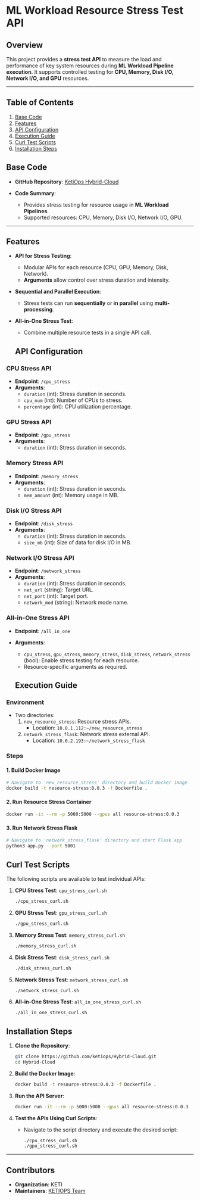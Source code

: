 # **ML Workload Resource Stress Test API**

## **Overview**

This project provides a **stress test API** to measure the load and performance of key system resources during **ML Workload Pipeline execution**. It supports controlled testing for **CPU, Memory, Disk I/O, Network I/O, and GPU** resources.

---

## **Table of Contents**

1. [Base Code](#base-code)
2. [Features](#features)
3. [API Configuration](#api-configuration)
4. [Execution Guide](#execution-guide)
5. [Curl Test Scripts](#curl-test-scripts)
6. [Installation Steps](#installation-steps)

## **Base Code**

- **GitHub Repository**: [KetiOps Hybrid-Cloud](https://github.com/ketiops/Hybrid-Cloud/tree/main)

- **Code Summary**:
  - Provides stress testing for resource usage in **ML Workload Pipelines**.
  - Supported resources: CPU, Memory, Disk I/O, Network I/O, GPU.

---

## **Features**

- **API for Stress Testing**:
  - Modular APIs for each resource (CPU, GPU, Memory, Disk, Network).
  - **Arguments** allow control over stress duration and intensity.

- **Sequential and Parallel Execution**:
  - Stress tests can run **sequentially** or **in parallel** using **multi-processing**.

- **All-in-One Stress Test**:
  - Combine multiple resource tests in a single API call.

  ## **API Configuration**

### **CPU Stress API**
- **Endpoint**: `/cpu_stress`
- **Arguments**:
  - `duration` (int): Stress duration in seconds.
  - `cpu_num` (int): Number of CPUs to stress.
  - `percentage` (int): CPU utilization percentage.

### **GPU Stress API**
- **Endpoint**: `/gpu_stress`
- **Arguments**:
  - `duration` (int): Stress duration in seconds.

### **Memory Stress API**
- **Endpoint**: `/memory_stress`
- **Arguments**:
  - `duration` (int): Stress duration in seconds.
  - `mem_amount` (int): Memory usage in MB.

### **Disk I/O Stress API**
- **Endpoint**: `/disk_stress`
- **Arguments**:
  - `duration` (int): Stress duration in seconds.
  - `size_mb` (int): Size of data for disk I/O in MB.

### **Network I/O Stress API**
- **Endpoint**: `/network_stress`
- **Arguments**:
  - `duration` (int): Stress duration in seconds.
  - `net_url` (string): Target URL.
  - `net_port` (int): Target port.
  - `network_mod` (string): Network mode name.

### **All-in-One Stress API**
- **Endpoint**: `/all_in_one`
- **Arguments**:
  - `cpu_stress`, `gpu_stress`, `memory_stress`, `disk_stress`, `network_stress` (bool): Enable stress testing for each resource.
  - Resource-specific arguments as required.

  ## **Execution Guide**

### **Environment**

- Two directories:
  1. `new_resource_stress`: Resource stress APIs.
     - Location: `10.0.1.112:~/new_resource_stress`
  2. `network_stress_flask`: Network stress external API.
     - Location: `10.0.2.193:~/network_stress_flask`

### **Steps**

#### 1. **Build Docker Image**
```bash
# Navigate to 'new_resource_stress' directory and build Docker image
docker build -t resource-stress:0.0.3 -f Dockerfile .
```

#### 2. **Run Resource Stress Container**
```bash
docker run -it --rm -p 5000:5000 --gpus all resource-stress:0.0.3
```

#### 3. **Run Network Stress Flask**
```bash
# Navigate to 'network_stress_flask' directory and start Flask app
python3 app.py --port 5001
```

## **Curl Test Scripts**

The following scripts are available to test individual APIs:

1. **CPU Stress Test**: `cpu_stress_curl.sh`
    ```bash
    ./cpu_stress_curl.sh
    ```

2. **GPU Stress Test**: `gpu_stress_curl.sh`
    ```bash
    ./gpu_stress_curl.sh
    ```

3. **Memory Stress Test**: `memory_stress_curl.sh`
    ```bash
    ./memory_stress_curl.sh
    ```

4. **Disk Stress Test**: `disk_stress_curl.sh`
    ```bash
    ./disk_stress_curl.sh
    ```

5. **Network Stress Test**: `network_stress_curl.sh`
    ```bash
    ./network_stress_curl.sh
    ```

6. **All-in-One Stress Test**: `all_in_one_stress_curl.sh`
    ```bash
    ./all_in_one_stress_curl.sh
    ```

## **Installation Steps**

1. **Clone the Repository**:
    ```bash
    git clone https://github.com/ketiops/Hybrid-Cloud.git
    cd Hybrid-Cloud
    ```

2. **Build the Docker Image**:
    ```bash
    docker build -t resource-stress:0.0.3 -f Dockerfile .
    ```

3. **Run the API Server**:
    ```bash
    docker run -it --rm -p 5000:5000 --gpus all resource-stress:0.0.3
    ```

4. **Test the APIs Using Curl Scripts**:
    - Navigate to the script directory and execute the desired script:
        ```bash
        ./cpu_stress_curl.sh
        ./gpu_stress_curl.sh
        ```

---

## **Contributors**

- **Organization**: KETI
- **Maintainers**: [KETIOPS Team](https://github.com/ketiops)